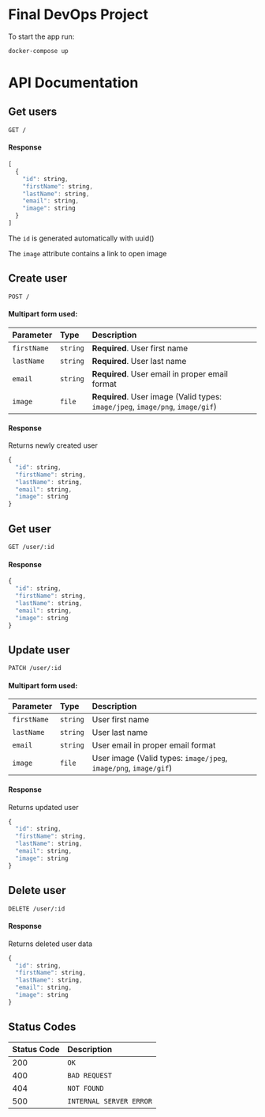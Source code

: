 # Final DevOps Project

To start the app run:

```sh
docker-compose up
```


# API Documentation

## Get users

```http
GET /
```

#### Response

```javascript
[
  {
    "id": string,
    "firstName": string,
    "lastName": string,
    "email": string,
    "image": string
  }
]
```

The `id` is generated automatically with uuid()

The `image` attribute contains a link to open image

## Create user

```http
POST /
```

#### Multipart form used:

| Parameter | Type | Description |
| :--- | :--- | :--- |
| `firstName` | `string` | **Required**. User first name |
| `lastName` | `string` | **Required**. User last name |
| `email` | `string` | **Required**. User email in proper email format |
| `image` | `file` | **Required**. User image (Valid types: `image/jpeg`, `image/png`, `image/gif`) |

#### Response

Returns newly created user

```javascript
{
  "id": string,
  "firstName": string,
  "lastName": string,
  "email": string,
  "image": string
}
```

## Get user

```http
GET /user/:id
```

#### Response

```javascript
{
  "id": string,
  "firstName": string,
  "lastName": string,
  "email": string,
  "image": string
}
```

## Update user

```http
PATCH /user/:id
```

#### Multipart form used:

| Parameter | Type | Description |
| :--- | :--- | :--- |
| `firstName` | `string` | User first name |
| `lastName` | `string` | User last name |
| `email` | `string` | User email in proper email format |
| `image` | `file` | User image (Valid types: `image/jpeg`, `image/png`, `image/gif`) |

#### Response

Returns updated user

```javascript
{
  "id": string,
  "firstName": string,
  "lastName": string,
  "email": string,
  "image": string
}
```

## Delete user

```http
DELETE /user/:id
```

#### Response

Returns deleted user data

```javascript
{
  "id": string,
  "firstName": string,
  "lastName": string,
  "email": string,
  "image": string
}
```

## Status Codes

| Status Code | Description |
| :--- | :--- |
| 200 | `OK` |
| 400 | `BAD REQUEST` |
| 404 | `NOT FOUND` |
| 500 | `INTERNAL SERVER ERROR` |
